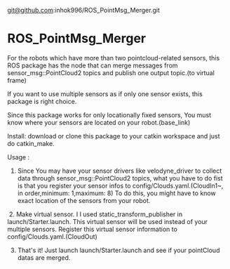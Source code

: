 git@github.com:inhok996/ROS_PointMsg_Merger.git

# ROS_PointMsg_Merger
For the robots which have more than two pointcloud-related sensors, this ROS package has the node that can merge messages from sensor_msg::PointCloud2 topics and publish one output topic.(to virtual frame)

If you want to use multiple sensors as if only one sensor exists, this package is right choice.

Since this package works for only locationally fixed sensors, You must know where your sensors are located on your robot.(base_link)

Install: download or clone this package to your catkin workspace and just do catkin_make.


Usage :
  1. Since You may have your sensor drivers like velodyne_driver to collect data through sensor_msg::PointCloud2 topics,
  what you have to do fist is that you register your sensor infos to config/Clouds.yaml.(CloudIn1~, in order,minimum: 1,maximum: 8)
  To do this, you might have to know exact location of the sensors from your robot.
  
  2. Make virtual sensor. I I used static_transform_publisher in launch/Starter.launch. This virtual sensor will be used instead of
     your multiple sensors. Register this virtual sensor information to config/Clouds.yaml.(CloudOut)
  
  3. That's it! Just launch launch/Starter.launch and see if your pointCloud datas are merged.
  
  

